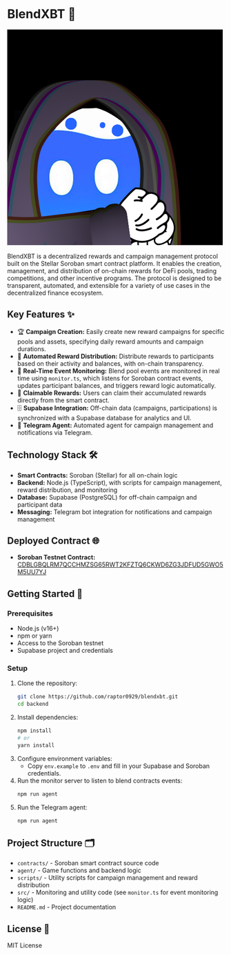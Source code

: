 # BlendXBT 🚀

![BlendXBT AI Character](/public/images/ai-character-bottle.png)

BlendXBT is a decentralized rewards and campaign management protocol built on the Stellar Soroban smart contract platform. It enables the creation, management, and distribution of on-chain rewards for DeFi pools, trading competitions, and other incentive programs. The protocol is designed to be transparent, automated, and extensible for a variety of use cases in the decentralized finance ecosystem.

## Key Features ✨

- 🏆 **Campaign Creation:** Easily create new reward campaigns for specific pools and assets, specifying daily reward amounts and campaign durations.
- 🤖 **Automated Reward Distribution:** Distribute rewards to participants based on their activity and balances, with on-chain transparency.
- 👀 **Real-Time Event Monitoring:** Blend pool events are monitored in real time using `monitor.ts`, which listens for Soroban contract events, updates participant balances, and triggers reward logic automatically.
- 💸 **Claimable Rewards:** Users can claim their accumulated rewards directly from the smart contract.
- 🗄️ **Supabase Integration:** Off-chain data (campaigns, participations) is synchronized with a Supabase database for analytics and UI.
- 📢 **Telegram Agent:** Automated agent for campaign management and notifications via Telegram.

## Technology Stack 🛠️

- **Smart Contracts:** Soroban (Stellar) for all on-chain logic
- **Backend:** Node.js (TypeScript), with scripts for campaign management, reward distribution, and monitoring
- **Database:** Supabase (PostgreSQL) for off-chain campaign and participant data
- **Messaging:** Telegram bot integration for notifications and campaign management

## Deployed Contract 🌐

- **Soroban Testnet Contract:** [CDBLGBQLRM7QCCHMZSG65RWT2KFZTQ6CKWD6ZG3JDFUD5GWO5M5UU7YJ](https://stellar.expert/explorer/testnet/contract/CDBLGBQLRM7QCCHMZSG65RWT2KFZTQ6CKWD6ZG3JDFUD5GWO5M5UU7YJ)

## Getting Started 🚦

### Prerequisites
- Node.js (v16+)
- npm or yarn
- Access to the Soroban testnet
- Supabase project and credentials

### Setup
1. Clone the repository:
   ```sh
   git clone https://github.com/raptor0929/blendxbt.git
   cd backend
   ```
2. Install dependencies:
   ```sh
   npm install
   # or
   yarn install
   ```
3. Configure environment variables:
   - Copy `env.example` to `.env` and fill in your Supabase and Soroban credentials.
4. Run the monitor server to listen to blend contracts events:
   ```sh
   npm run agent
   ```   
5. Run the Telegram agent:
   ```sh
   npm run agent
   ```

## Project Structure 🗂️

- `contracts/` - Soroban smart contract source code
- `agent/` - Game functions and backend logic
- `scripts/` - Utility scripts for campaign management and reward distribution
- `src/` - Monitoring and utility code (see `monitor.ts` for event monitoring logic)
- `README.md` - Project documentation

## License 📄

MIT License